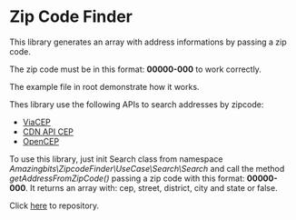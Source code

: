 <h1>Zip Code Finder</h1>

<p>This library generates an array with address informations by passing a zip code.</p>

<p>The zip code must be in this format: <b>00000-000</b> to work correctly.</p>

<p>The example file in root demonstrate how it works.</p>

<p>Thes library use the following APIs to search addresses by zipcode:</p>

<ul>
    <li><a href="https://viacep.com.br/">ViaCEP</a></li>
    <li><a href="https://apicep.com/api-de-consulta/">CDN API CEP</a></li>
    <li><a href="https://opencep.com/">OpenCEP</a></li>
</ul>

<p>To use this library, just init Search class from namespace <i>Amazingbits\ZipcodeFinder\UseCase\Search\Search</i> 
and call the method <i>getAddressFromZipCode()</i> passing a zip code 
with this format: <b>00000-000</b>. It returns an array with: cep, street,
district, city and state or false.</p>

<p>Click <a href="https://github.com/amazingbits/zipcode-finder">here</a> to repository.</p>